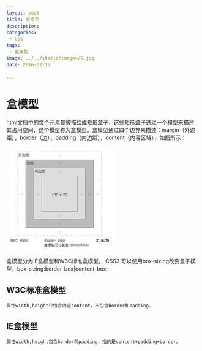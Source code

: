 ```yaml
---
layout: post
title: 盒模型
description: 
categories:
 - CSS
tags: 
 - 盒模型
image: ../../static/images/5.jpg
date: 2016-02-15

---
```


# 盒模型
   html文档中的每个元素都被描绘成矩形盒子，这些矩形盒子通过一个模型来描述其占用空间，这个模型称为盒模型。盒模型通过四个边界来描述：margin（外边距），border（边），padding（内边距），content（内容区域），如图所示：

  ![pic](../../static/images/2017/E7541052-7D02-43AE-937A-ADD1F4D61746.jpg)
   
  盒模型分为IE盒模型和W3C标准盒模型。
  CSS3 可以使用box-sizing改变盒子模型，box-sizing:border-box|content-box;
  
  
## W3C标准盒模型

    属性width,height只包含内容content，不包含border和padding。
    
    
    
## IE盒模型

    属性width,height包含border和padding，指的是content+padding+border。


